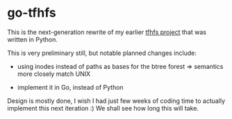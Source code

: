 # go-tfhfs #

This is the next-generation rewrite of my earlier
[tfhfs project](https://github.com/fingon/tfhfs) that was written in
Python.

This is very preliminary still, but notable planned changes include:

* using inodes instead of paths as bases for the btree forest => semantics
more closely match UNIX

* implement it in Go, instead of Python

Design is mostly done, I wish I had just few weeks of coding time to
actually implement this next iteration :) We shall see how long this will
take. 
